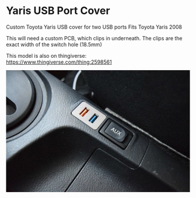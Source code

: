 # Yaris USB Port Cover
Custom Toyota Yaris USB cover for two USB ports
Fits Toyota Yaris 2008

This will need a custom PCB, which clips in underneath. The clips are the exact width of the switch hole (18.5mm)

This model is also on thingiverse:
https://www.thingiverse.com/thing:2598561

![Preview](https://github.com/XDleader555/cad_models/raw/main/yaris_usb_port_cover/res/yaris_usb_port_cover.jpg)